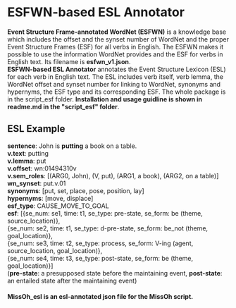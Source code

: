 # ESFWN-based ESL Annotator
**Event Structure Frame-annotated WordNet (ESFWN)** is a knowledge base which includes the offset and the synset number of WordNet and the proper Event Structure Frames (ESF) for all verbs in English. The ESFWN makes it possible to use the information WordNet provides and the ESF for verbs in English text. Its filename is **esfwn_v1.json**.       
**ESFWN-based ESL Annotator** annotates the Event Structure Lexicon (ESL) for each verb in English text. The ESL includes verb itself, verb lemma, the WordNet offset and synset number for linking to WordNet, synonyms and hypernyms, the ESF type and its corresponding ESF. The whole package is in the script_esf folder.     **Installation and usage guidline is shown in readme.md in the "script_esf" folder**.


## ESL Example
   **sentence**: John is **putting** a book on a table.    
   **v.text**: putting    
   **v.lemma**: put    
   **v.offset**: wn:01494310v    
   **v.sem_roles**: [(ARG0, John), (V, put), (ARG1, a book), (ARG2, on a table)]    
   **wn_synset**: put.v.01    
   **synonyms**: [put, set, place, pose, position, lay]    
   **hypernyms**: [move, displace]    
   **esf_type**: CAUSE_MOVE_TO_GOAL    
   **esf**: [{se_num: se1, time: t1, se_type: pre-state, se_form: be (theme, source_location)},    
              {se_num: se2, time: t1, se_type: d-pre-state, se_form: be_not (theme, goal_location)},    
              {se_num: se3, time: t2, se_type: process, se_form: V-ing (agent, source_location, goal_location)},    
              {se_num: se4, time: t3, se_type: post-state, se_form: be (theme, goal_location)}]    
              (**pre-state**: a presupposed state before the maintaining event, **post-state**: an entailed state after the maintaining event)


#### MissOh_esl is an esl-annotated json file for the MissOh script.

